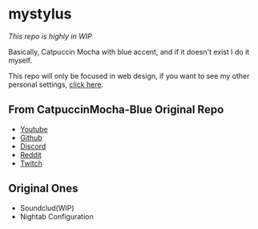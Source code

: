 # mystylus
_This repo is highly in WIP_

Basically, Catpuccin Mocha with blue accent, and if it doesn't exist I do it myself.

This repo will only be focused in web design, if you want to see my other personal settings, [click here]().

## From CatpuccinMocha-Blue Original Repo
- [Youtube](https://github.com/catppuccin/youtube)
- [Github](https://github.com/catppuccin/github)
- [Discord](https://github.com/catppuccin/discord)
- [Reddit](https://github.com/catppuccin/reddit)
- [Twitch](https://github.com/catppuccin/twitch)

## Original Ones
- Soundclud(WIP)
- Nightab Configuration

